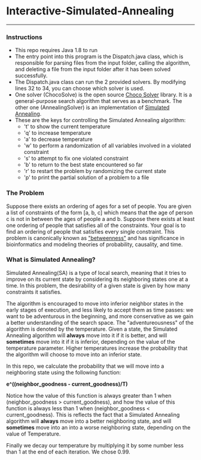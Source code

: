 # Interactive-Simulated-Annealing
---
### Instructions
- This repo requires Java 1.8 to run
- The entry point into this program is the Dispatch.java class, which is responsible for parsing files from the input folder, calling the algorithm, and deleting a file from the input folder after it has been solved successfully.
- The Dispatch.java class can run the 2 provided solvers. By modifying lines 32 to 34, you can choose which solver is used.
- One solver (ChocoSolve) is the open source [Choco Solver](http://www.choco-solver.org) library. It is a general-purpose search algorithm that serves as a benchmark. The other one (AnnealingSolver) is an implementation of [Simulated Annealing](https://en.wikipedia.org/wiki/Simulated_annealing).
- These are the keys for controlling the Simulated Annealing algorithm:
    - 't' to show the current temperature
    - 'q' to increase temperature
    - 'a' to decrease temperature
    - 'w' to perform a randomization of all variables involved in a violated constraint
    - 's' to attempt to fix one violated constraint
    - 'b' to return to the best state encountered so far
    - 'r' to restart the problem by randomizing the current state
    - 'p' to print the partial solution of a problem to a file
    
### The Problem
Suppose there exists an ordering of ages for a set of people. You are given a list of constraints of the form [a, b, c] which means that the age of person c is not in between the ages of people a and b. Suppose there exists at least one ordering of people that satisfies all of the constraints. Your goal is to find an ordering of people that satisfies every single constraint. This problem is canonically known as ["betweenness"](wikipedia.org/wiki/Betweenness) and has significance in bioinformatics and modeling theories of probability, causality, and time.

### What is Simulated Annealing?
Simulated Annealing(SA) is a type of local search, meaning that it tries to improve on its current state by considering its neighboring states one at a time. In this problem, the desirability of a given state is given by how many constraints it satisfies. 

The algorithm is encouraged to move into inferior neighbor states in the early stages of execution, and less likely to accept them as time passes: we want to be adventurous in the beginning, and more conservative as we gain a better understanding of the search space. The "adventureousness" of the algorithm is denoted by the temperature. Given a state, the Simulated Annealing algorithm will **always** move into it if it is better, and will **sometimes** move into it if it is inferior, depending on the value of the temperature parameter. Higher temperatures increase the probability that the algorithm will choose to move into an inferior state.

In this repo, we calculate the probability that we will move into a neighboring state using the following function:

**e^((neighbor_goodness - current_goodness)/T)**

Notice how the value of this function is always greater than 1 when (neighbor_goodness > current_goodness), and how the value of this function is always less than 1 when (neighbor_goodness < current_goodness). This is reflects the fact that a Simulated Annealing algorithm will **always** move into a better neighboring state, and will **sometimes** move into an into a worse neighboring state, depending on the value of Temperature.

Finally we decay our temperature by multiplying it by some number less than 1 at the end of each iteration. We chose 0.99.
